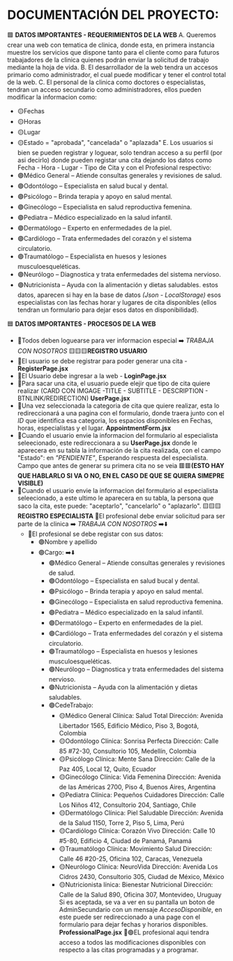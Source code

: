 # DOCUMENTACIÓN DEL PROYECTO:

🟩 **DATOS IMPORTANTES - REQUERIMIENTOS DE LA WEB**
A. Queremos crear una web con tematica de clinica, donde esta, en primera instancia muestre los servicios que dispone tanto para el cliente como para futuros trabajadores de la clinica quienes podrán enviar la solicitud de trabajo mediante la hoja de vida.
B. El desarrollador de la web tendra un accesos primario como administrador, el cual puede modificar y tener el control total de la web.
C. El personal de la clinica como doctores o especialistas, tendran un acceso secundario como administradores, ellos pueden modificar la informacion
como:
- 🟡Fechas  
- 🟡Horas
- 🟡Lugar
- 🟡Estado = "aprobada", "cancelada" o "aplazada"
E. Los usuarios si bien se pueden registrar y loguear, solo tendran acceso a su perfil (por asi decirlo) donde pueden registar una cita dejando los datos como Fecha - Hora - Lugar - Tipo de Cita y con el Profesional respectivo:
- 🟣Médico General – Atiende consultas generales y revisiones de salud.
- 🟣Odontólogo – Especialista en salud bucal y dental.
- 🟣Psicólogo – Brinda terapia y apoyo en salud mental.
- 🟣Ginecólogo – Especialista en salud reproductiva femenina.
- 🟣Pediatra – Médico especializado en la salud infantil.
- 🟣Dermatólogo – Experto en enfermedades de la piel.
- 🟣Cardiólogo – Trata enfermedades del corazón y el sistema circulatorio.
- 🟣Traumatólogo – Especialista en huesos y lesiones musculoesqueléticas.
- 🟣Neurólogo – Diagnostica y trata enfermedades del sistema nervioso.
- 🟣Nutricionista – Ayuda con la alimentación y dietas saludables.
estos datos, aparecen si hay en la base de datos _(Json - LocalStorage)_ esos especialistas con las fechas horar y lugares de cita disponibles (ellos tendran un formulario para dejar esos datos en disponibilidad).

🟦 **DATOS IMPORTANTES - PROCESOS DE LA WEB**
- 🔵Todos deben loguearse para ver informacion especial ➡️ _TRABAJA CON NOSOTROS_
🟨🟨🟨**REGISTRO USUARIO**
- 🔵El usuario se debe registrar para poder generar una cita - **RegisterPage.jsx**
- 🔵El Usuario debe ingresar a la web - **LoginPage.jsx**
- 🔵Para sacar una cita, el usuario puede elejir que tipo de cita quiere realizar (CARD CON IMGAGE -TITLE - SUBTITLE - DESCRIPTION - BTNLINK/REDIRECTION) **UserPage.jsx**
- 🔵Una vez seleccionada la categoria de cita que quiere realizar, esta lo redireccionará a una pagina con el formulario, donde traera junto con el _ID_ que identifica esa categoria, los espacios disponibles en Fechas, horas, especialistas y el lugar. **AppointmentForm.jsx**
- 🔵Cuando el usuario envie la informacion del formulario al especialista seleecionado, este redireccionara a su **UserPage.jsx** donde le aparecera en su tabla la información de la cita realizada, con el campo "Estado": en _"PENDIENTE"_, Esperando respuesta del especialista. Campo que antes de generar su primera cita no se veia 🟥🟥**(ESTO HAY QUE HABLARLO SI VA O NO, EN EL CASO DE QUE SE QUIERA SIMEPRE VISIBLE)**
- 🔵Cuando el usuario envie la informacion del formulario al especialista seleecionado, a este ultimo le aparecera en su tabla, la persona que saco la cita, este puede: "aceptarlo", "cancelarlo" o "aplazarlo".
🟨🟨🟨**REGISTRO ESPECIALISTA**
🔵El profesional debe enviar solicitud para ser parte de la clinica ➡️ _TRABAJA CON NOSOTROS_
➡️⬇️
  - 🔵El profesional se debe registar con sus datos:
      - 🟣Nombre y apellido
      - 🟣Cargo:
        ➡️⬇️
          - 🟣Médico General – Atiende consultas generales y revisiones de salud.
          - 🟣Odontólogo – Especialista en salud bucal y dental.
          - 🟣Psicólogo – Brinda terapia y apoyo en salud mental.
          - 🟣Ginecólogo – Especialista en salud reproductiva femenina.
          - 🟣Pediatra – Médico especializado en la salud infantil.
          - 🟣Dermatólogo – Experto en enfermedades de la piel.
          - 🟣Cardiólogo – Trata enfermedades del corazón y el sistema circulatorio.
          - 🟣Traumatólogo – Especialista en huesos y lesiones musculoesqueléticas.
          - 🟣Neurólogo – Diagnostica y trata enfermedades del sistema nervioso.
          - 🟣Nutricionista – Ayuda con la alimentación y dietas saludables.
          - 🟣CedeTrabajo:
              * 🟡Médico General
              Clínica: Salud Total
              Dirección: Avenida Libertador 1565, Edificio Médico, Piso 3, Bogotá, Colombia
              * 🟡Odontólogo
              Clínica: Sonrisa Perfecta
              Dirección: Calle 85 #72-30, Consultorio 105, Medellín, Colombia
              * 🟡Psicólogo
              Clínica: Mente Sana
              Dirección: Calle de la Paz 405, Local 12, Quito, Ecuador
              * 🟡Ginecólogo
              Clínica: Vida Femenina
              Dirección: Avenida de las Américas 2700, Piso 4, Buenos Aires, Argentina
              * 🟡Pediatra
              Clínica: Pequeños Cuidadores
              Dirección: Calle Los Niños 412, Consultorio 204, Santiago, Chile
              * 🟡Dermatólogo
              Clínica: Piel Saludable
              Dirección: Avenida de la Salud 1150, Torre 2, Piso 5, Lima, Perú
              * 🟡Cardiólogo
              Clínica: Corazón Vivo
              Dirección: Calle 10 #5-80, Edificio 4, Ciudad de Panamá, Panamá
              * 🟡Traumatólogo
              Clínica: Movimiento Salud
              Dirección: Calle 46 #20-25, Oficina 102, Caracas, Venezuela
              * 🟡Neurólogo
              Clínica: NeuroVida
              Dirección: Avenida Los Cidros 2430, Consultorio 305, Ciudad de México, México
              * 🟡Nutricionista
              línica: Bienestar Nutricional
              Dirección: Calle de la Salud 890, Oficina 307, Montevideo, Uruguay
    Si es aceptada, se va a ver en su pantalla un boton de AdminSecundario con un mensaje _AccesoDisponible_, en este puede ser redireccionado a una page con el formulario para dejar fechas y horarios disponibles. **ProfessionalPage.jsx**
🔵🟢EL profesional aqui tendra acceso a todos las modificaciones disponibles con respecto a las citas programadas y a programar.

